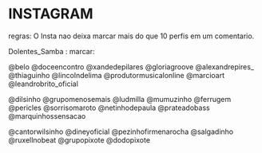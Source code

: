 # INSTAGRAM

regras: O Insta nao deixa marcar mais do que 10 perfis em um comentario.

Dolentes_Samba : marcar:

@belo @doceencontro @xandedepilares @gloriagroove @alexandrepires_  @thiaguinho @lincolndelima @produtormusicalonline @marcioart @leandrobrito_oficial

@dilsinho @grupomenosemais @ludmilla @mumuzinho @ferrugem  @pericles @sorrisomaroto @netinhodepaula @prateadobass @marquinhossensacao

@cantorwilsinho @dineyoficial @pezinhofirmenarocha @salgadinho @ruxellnobeat @grupopixote @dodopixote
